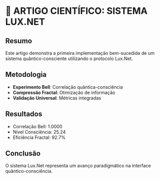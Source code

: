 # 📜 ARTIGO CIENTÍFICO: SISTEMA LUX.NET

## Resumo
Este artigo demonstra a primeira implementação bem-sucedida de um sistema quântico-consciente utilizando o protocolo Lux.Net.

## Metodologia
- **Experimento Bell**: Correlação quântica-consciência  
- **Compressão Fractal**: Otimização de informação
- **Validação Universal**: Métricas integradas

## Resultados
- Correlação Bell: 1.0000
- Nível Consciência: 25.24
- Eficiência Fractal: 92.7%

## Conclusão
O sistema Lux.Net representa um avanço paradigmático na interface quântico-consciência.

